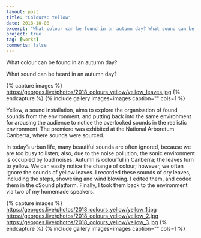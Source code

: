 ```yaml
---
layout: post
title: "Colours: Yellow"
date: 2018-10-08
excerpt: "What colour can be found in an autumn day? What sound can be heard in an autumn day?"
project: true
tag: [works]
comments: false
---
```


What colour can be found in an autumn day? 

What sound can be heard in an autumn day?

{% capture images %}
	https://georges.live/photos/2018_colours_yellow/yellow_leaves.jpg
{% endcapture %}
{% include gallery images=images caption="" cols=1 %}

Yellow, a sound installation, aims to explore the organisation of found sounds from the environment, and putting back into the same environment for arousing the audience to notice the overlooked sounds in the realistic environment. The premiere was exhibited at the National Arboretum Canberra, where sounds were sourced.

In today’s urban life, many beautiful sounds are often ignored, because we are too busy to listen; also, due to the noise pollution, the sonic environment is occupied by loud noises. Autumn is colourful in Canberra; the leaves turn to yellow. We can easily notice the change of colour; however, we often ignore the sounds of yellow leaves. I recorded these sounds of dry leaves, including the steps, showering and wind blowing. I edited them, and coded them in the cSound platform. Finally, I took them back to the environment via two of my homemade speakers.

{% capture images %}
	https://georges.live/photos/2018_colours_yellow/yellow_1.jpg
	https://georges.live/photos/2018_colours_yellow/yellow_2.jpg
	https://georges.live/photos/2018_colours_yellow/yellow_3.jpg
{% endcapture %}
{% include gallery images=images caption="" cols=1 %}
